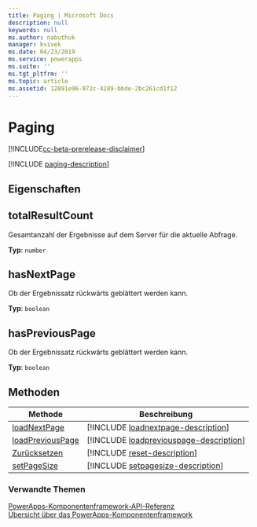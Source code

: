 ```yaml
---
title: Paging | Microsoft Docs
description: null
keywords: null
ms.author: nabuthuk
manager: kvivek
ms.date: 04/23/2019
ms.service: powerapps
ms.suite: ''
ms.tgt_pltfrm: ''
ms.topic: article
ms.assetid: 12891e96-972c-4289-bbde-2bc261cd1f12
---
```


# <a name="paging"></a>Paging

[!INCLUDE[cc-beta-prerelease-disclaimer](../../../includes/cc-beta-prerelease-disclaimer.md)]

[!INCLUDE [paging-description](includes/paging-description.md)]

## <a name="properties"></a>Eigenschaften

## <a name="totalresultcount"></a>totalResultCount

Gesamtanzahl der Ergebnisse auf dem Server für die aktuelle Abfrage.

**Typ**: `number`

## <a name="hasnextpage"></a>hasNextPage

Ob der Ergebnissatz rückwärts geblättert werden kann.

**Typ**: `boolean`

## <a name="haspreviouspage"></a>hasPreviousPage

Ob der Ergebnissatz rückwärts geblättert werden kann.

**Typ**: `boolean`

## <a name="methods"></a>Methoden

|Methode | Beschreibung |
| ------|-------------|
|[loadNextPage](paging/loadnextpage.md)|[!INCLUDE [loadnextpage-description](paging/includes/loadnextpage-description.md)]|
|[loadPreviousPage](paging/loadpreviouspage.md)|[!INCLUDE [loadpreviouspage-description](paging/includes/loadpreviouspage-description.md)]|
|[Zurücksetzen](paging/reset.md)|[!INCLUDE [reset-description](paging/includes/reset-description.md)]|
|[setPageSize](paging/setpagesize.md)|[!INCLUDE [setpagesize-description](paging/includes/setpagesize-description.md)]|


### <a name="related-topics"></a>Verwandte Themen

[PowerApps-Komponentenframework-API-Referenz](../reference/index.md)<br/>
[Übersicht über das PowerApps-Komponentenframework](../overview.md)